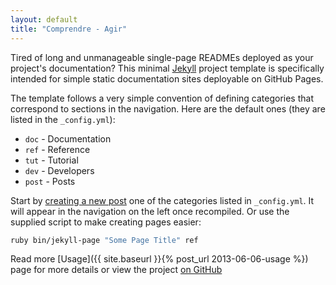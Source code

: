 ```yaml
---
layout: default
title: "Comprendre - Agir"
---
```


<p class="lead">Tired of long and unmanageable single-page READMEs deployed as your project's documentation? This minimal <a href="http://jekyllrb.com/">Jekyll</a> project template is specifically intended for simple static documentation sites deployable on GitHub Pages.</p>

The template follows a very simple convention of defining categories that correspond to sections in the navigation. Here are the default ones (they are listed in the `_config.yml`):

- `doc` - Documentation
- `ref` - Reference
- `tut` - Tutorial
- `dev` - Developers
- `post` - Posts

Start by [creating a new post](http://jekyllrb.com/docs/posts/) one of the categories listed in `_config.yml`. It will appear in the navigation on the left once recompiled. Or use the supplied script to make creating pages easier:

```bash
ruby bin/jekyll-page "Some Page Title" ref
```

Read more [Usage]({{ site.baseurl }}{% post_url 2013-06-06-usage %}) page for more details or view the project [on GitHub](https://github.com/bruth/jekyll-docs-template/)
